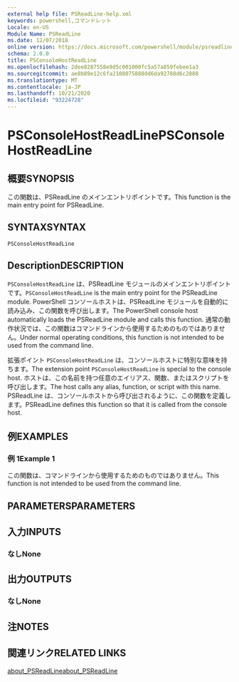 ```yaml
---
external help file: PSReadLine-help.xml
keywords: powershell,コマンドレット
Locale: en-US
Module Name: PSReadLine
ms.date: 12/07/2018
online version: https://docs.microsoft.com/powershell/module/psreadline/psconsolehostreadline?view=powershell-5.1&WT.mc_id=ps-gethelp
schema: 2.0.0
title: PSConsoleHostReadLine
ms.openlocfilehash: 2dee8287558e9d5c001000fc5a57a859febee1a3
ms.sourcegitcommit: ae8b89e12c6fa2108075888dd6da92788d6c2888
ms.translationtype: MT
ms.contentlocale: ja-JP
ms.lasthandoff: 10/21/2020
ms.locfileid: "93224728"
---
```

# <span data-ttu-id="2f90d-103">PSConsoleHostReadLine</span><span class="sxs-lookup"><span data-stu-id="2f90d-103">PSConsoleHostReadLine</span></span>

## <span data-ttu-id="2f90d-104">概要</span><span class="sxs-lookup"><span data-stu-id="2f90d-104">SYNOPSIS</span></span>
<span data-ttu-id="2f90d-105">この関数は、PSReadLine のメインエントリポイントです。</span><span class="sxs-lookup"><span data-stu-id="2f90d-105">This function is the main entry point for PSReadLine.</span></span>

## <span data-ttu-id="2f90d-106">SYNTAX</span><span class="sxs-lookup"><span data-stu-id="2f90d-106">SYNTAX</span></span>

```
PSConsoleHostReadLine
```

## <span data-ttu-id="2f90d-107">Description</span><span class="sxs-lookup"><span data-stu-id="2f90d-107">DESCRIPTION</span></span>

<span data-ttu-id="2f90d-108">`PSConsoleHostReadLine` は、PSReadLine モジュールのメインエントリポイントです。</span><span class="sxs-lookup"><span data-stu-id="2f90d-108">`PSConsoleHostReadLine` is the main entry point for the PSReadLine module.</span></span> <span data-ttu-id="2f90d-109">PowerShell コンソールホストは、PSReadLine モジュールを自動的に読み込み、この関数を呼び出します。</span><span class="sxs-lookup"><span data-stu-id="2f90d-109">The PowerShell console host automatically loads the PSReadLine module and calls this function.</span></span> <span data-ttu-id="2f90d-110">通常の動作状況では、この関数はコマンドラインから使用するためのものではありません。</span><span class="sxs-lookup"><span data-stu-id="2f90d-110">Under normal operating conditions, this function is not intended to be used from the command line.</span></span>

<span data-ttu-id="2f90d-111">拡張ポイント `PSConsoleHostReadLine` は、コンソールホストに特別な意味を持ちます。</span><span class="sxs-lookup"><span data-stu-id="2f90d-111">The extension point `PSConsoleHostReadLine` is special to the console host.</span></span> <span data-ttu-id="2f90d-112">ホストは、この名前を持つ任意のエイリアス、関数、またはスクリプトを呼び出します。</span><span class="sxs-lookup"><span data-stu-id="2f90d-112">The host calls any alias, function, or script with this name.</span></span> <span data-ttu-id="2f90d-113">PSReadLine は、コンソールホストから呼び出されるように、この関数を定義します。</span><span class="sxs-lookup"><span data-stu-id="2f90d-113">PSReadLine defines this function so that it is called from the console host.</span></span>

## <span data-ttu-id="2f90d-114">例</span><span class="sxs-lookup"><span data-stu-id="2f90d-114">EXAMPLES</span></span>

### <span data-ttu-id="2f90d-115">例 1</span><span class="sxs-lookup"><span data-stu-id="2f90d-115">Example 1</span></span>

<span data-ttu-id="2f90d-116">この関数は、コマンドラインから使用するためのものではありません。</span><span class="sxs-lookup"><span data-stu-id="2f90d-116">This function is not intended to be used from the command line.</span></span>

## <span data-ttu-id="2f90d-117">PARAMETERS</span><span class="sxs-lookup"><span data-stu-id="2f90d-117">PARAMETERS</span></span>

## <span data-ttu-id="2f90d-118">入力</span><span class="sxs-lookup"><span data-stu-id="2f90d-118">INPUTS</span></span>

### <span data-ttu-id="2f90d-119">なし</span><span class="sxs-lookup"><span data-stu-id="2f90d-119">None</span></span>

## <span data-ttu-id="2f90d-120">出力</span><span class="sxs-lookup"><span data-stu-id="2f90d-120">OUTPUTS</span></span>

### <span data-ttu-id="2f90d-121">なし</span><span class="sxs-lookup"><span data-stu-id="2f90d-121">None</span></span>

## <span data-ttu-id="2f90d-122">注</span><span class="sxs-lookup"><span data-stu-id="2f90d-122">NOTES</span></span>

## <span data-ttu-id="2f90d-123">関連リンク</span><span class="sxs-lookup"><span data-stu-id="2f90d-123">RELATED LINKS</span></span>

[<span data-ttu-id="2f90d-124">about_PSReadLine</span><span class="sxs-lookup"><span data-stu-id="2f90d-124">about_PSReadLine</span></span>](./About/about_PSReadLine.md)
